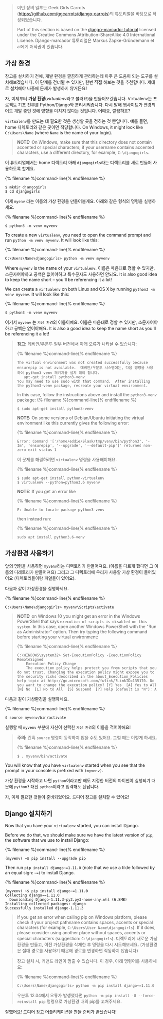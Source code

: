 > 이번 장의 일부는 Geek Girls Carrots (https://github.com/ggcarrots/django-carrots)의 튜토리얼을 바탕으로 작성되었습니다.
> 
> Part of this section is based on the [django-marcador tutorial](http://django-marcador.keimlink.de/) licensed under the Creative Commons Attribution-ShareAlike 4.0 International License. Django-marcador 튜토리얼은 Markus Zapke-Gründemann et al에게 저작권이 있습니다.

## 가상 환경

장고를 설치하기 전에, 개발 환경을 깔끔하게 관리하는데 아주 큰 도움이 되는 도구를 설치해보겠습니다. 이 단계를 건너뛸 수 있지만, 한번 직접 해보는 것을 추천합니다. 제대로 설치해야 나중에 문제가 발생하지 않거든요!

자, 이제부터 **가상 환경**(*virtualenv*라고 불러요)을 만들어보겠습니다. Virtualenv는 프로젝트 기초 전부를 Python/Django와 분리시켜줍니다. 다시 말해 웹사이트가 변경되어도 개발 중인 것에 영향을 미치지 않다는 것입니다. 어때요, 깔끔하죠?

`virtualenv`를 만드는 데 필요한 것은 생성할 곳을 정하는 것 뿐입니다. 예를 들면, home 디렉토리와 같은 곳이면 적당합니다. On Windows, it might look like `C:\Users\Name` (where `Name` is the name of your login).

> **NOTE:** On Windows, make sure that this directory does not contain accented or special characters; if your username contains accented characters, use a different directory, for example, `C:\djangogirls`.

이 튜토리얼에서는 home 디렉토리 아래 `djangogirls`라는 디렉토리를 새로 만들어 사용하도록 할게요.

{% filename %}command-line{% endfilename %}

    $ mkdir djangogirls
    $ cd djangogirls
    

이제 `myenv` 라는 이름의 가상 환경을 만들어볼게요. 아래와 같은 형식의 명령을 실행하세요.

{% filename %}command-line{% endfilename %}

    $ python3 -m venv myvenv
    

<!--sec data-title="Virtual environment: Windows" data-id="virtualenv_installation_windows"
data-collapse=true ces-->

To create a new `virtualenv`, you need to open the command prompt and run `python -m venv myvenv`. It will look like this:

{% filename %}command-line{% endfilename %}

    C:\Users\Name\djangogirls> python -m venv myvenv
    

Where `myvenv` is the name of your `virtualenv`. 이름은 마음대로 정할 수 있지만, 소문자여야하고 공백은 없어야하고 특수문자도 사용하면 안되요. It is also good idea to keep the name short – you'll be referencing it a lot!

<!--endsec-->

<!--sec data-title="Virtual environment: Linux and OS X" data-id="virtualenv_installation_linuxosx"
data-collapse=true ces-->

We can create a `virtualenv` on both Linux and OS X by running `python3 -m venv myvenv`. It will look like this:

{% filename %}command-line{% endfilename %}

    $ python3 -m venv myvenv
    

여기서 `myvenv` 는 `가상 환경`의 이름이예요. 이름은 마음대로 정할 수 있지만, 소문자여야하고 공백은 없어야해요. It is also a good idea to keep the name short as you'll be referencing it a lot!

> **참고:** 데비안/우분투 일부 버전에서 아래 오류가 나타날 수 있습니다:
> 
> {% filename %}command-line{% endfilename %}
> 
>     The virtual environment was not created successfully because ensurepip is not available.  데비안/우분투 시스템에는, 다음 명령을 사용 하여 python3 venv 패키지를 설치 해야 합니다.
>        apt-get install python3-venv
>     You may need to use sudo with that command.  After installing the python3-venv package, recreate your virtual environment.
>     
> 
> In this case, follow the instructions above and install the `python3-venv` package: {% filename %}command-line{% endfilename %}
> 
>     $ sudo apt-get install python3-venv
>     
> 
> **NOTE:** On some versions of Debian/Ubuntu initiating the virtual environment like this currently gives the following error:
> 
> {% filename %}command-line{% endfilename %}
> 
>     Error: Command '['/home/eddie/Slask/tmp/venv/bin/python3', '-Im', 'ensurepip', '--upgrade', '--default-pip']' returned non-zero exit status 1
>     
> 
> 이 문제를 해결하려면 `virtualenv` 명령을 사용해야해요.
> 
> {% filename %}command-line{% endfilename %}
> 
>     $ sudo apt-get install python-virtualenv
>     $ virtualenv --python=python3.6 myvenv
>     
> 
> **NOTE:** If you get an error like
> 
> {% filename %}command-line{% endfilename %}
> 
>     E: Unable to locate package python3-venv
>     
> 
> then instead run:
> 
> {% filename %}command-line{% endfilename %}
> 
>     sudo apt install python3.6-venv
>     

<!--endsec-->

## 가상환경 사용하기

앞의 명령을 사용하면 `myvenv`라는 디렉토리가 만들어져요. (이름을 다르게 했다면 그 이름의 디레토리가 만들어져요) 그리고 그 디렉토리에 우리가 사용할 가상 환경이 들어있어요 (디렉토리들이랑 파일들이 있어요).

<!--sec data-title="Working with virtualenv: Windows" data-id="virtualenv_windows"
data-collapse=true ces-->

다음과 같이 가상환경을 실행하세요.

{% filename %}command-line{% endfilename %}

    C:\Users\Name\djangogirls> myvenv\Scripts\activate
    

> **NOTE:** on Windows 10 you might get an error in the Windows PowerShell that says `execution of scripts is disabled on this system`. In this case, open another Windows PowerShell with the "Run as Administrator" option. Then try typing the following command before starting your virtual environment:
> 
> {% filename %}command-line{% endfilename %}
> 
>     C:\WINDOWS\system32> Set-ExecutionPolicy -ExecutionPolicy RemoteSigned
>         Execution Policy Change
>         The execution policy helps protect you from scripts that you do not trust. Changing the execution policy might expose you to the security risks described in the about_Execution_Policies help topic at http://go.microsoft.com/fwlink/?LinkID=135170. Do you want to change the execution policy? [Y] Yes  [A] Yes to All  [N] No  [L] No to All  [S] Suspend  [?] Help (default is "N"): A
>     

<!--endsec-->

<!--sec data-title="Working with virtualenv: Linux and OS X" data-id="virtualenv_linuxosx"
data-collapse=true ces-->

다음과 같이 가상환경을 실행하세요.

{% filename %}command-line{% endfilename %}

    $ source myvenv/bin/activate
    

실행할 때 `myvenv` 부분에 자신이 선택한 `가상 환경`의 이름을 적어야해요!

> **주의:** 간혹 `source` 명령이 동작하지 않을 수도 있어요. 그럴 때는 이렇게 하세요.
> 
> {% filename %}command-line{% endfilename %}
> 
>     $ . myvenv/bin/activate
>     

<!--endsec-->

You will know that you have `virtualenv` started when you see that the prompt in your console is prefixed with `(myvenv)`.

가상 환경을 시작하고 나면 `python`이라고만 해도 지정한 버전의 파이썬이 실행되기 때문에 `python3` 대신 `python`이라고 입력해도 된답니다.

자, 이제 필요한 것들이 준비되었어요. 드디어 장고를 설치할 수 있어요!

## Django 설치하기

Now that you have your `virtualenv` started, you can install Django.

Before we do that, we should make sure we have the latest version of `pip`, the software that we use to install Django:

{% filename %}command-line{% endfilename %}

    (myvenv) ~$ pip install --upgrade pip
    

Then run `pip install django~=1.11.0` (note that we use a tilde followed by an equal sign: `~=`) to install Django.

{% filename %}command-line{% endfilename %}

    (myvenv) ~$ pip install django~=1.11.0
    Collecting django~=1.11.0
      Downloading Django-1.11.3-py2.py3-none-any.whl (6.8MB)
    Installing collected packages: django
    Successfully installed django-1.11.3
    

<!--sec data-title="Installing Django: Windows" data-id="django_err_windows"
data-collapse=true ces-->

> If you get an error when calling pip on Windows platform, please check if your project pathname contains spaces, accents or special characters (for example, `C:\Users\User Name\djangogirls`). If it does, please consider using another place without spaces, accents or special characters (suggestion: `C:\djangogirls`). 디렉토리에 새로운 가상환경을 만들고, 이전 가상환경을 삭제한 후 명령을 다시 시도해보세요. (가상환경은 절대 경로를 사용하기 때몬에 경로를 변경하면 작동하지 않습니다)

<!--endsec-->

<!--sec data-title="Installing Django: Windows 8 and Windows 10" data-id="django_err_windows8and10"
data-collapse=true ces-->

> 장고 설치 시, 커맨드 라인이 멈출 수 있습니다. 이 경우, 아래 명령어를 사용하세요:
> 
> {% filename %}command-line{% endfilename %}
> 
>     C:\Users\Name\djangogirls> python -m pip install django~=1.11.0
>     

<!--endsec-->

<!--sec data-title="Installing Django: Linux" data-id="django_err_linux"
data-collapse=true ces-->

> 우분투 12.04에서 오류가 발생했다면 `python -m pip install -U --force-reinstall pip` 명령으로 가상환경 내의 pip를 고쳐주세요.

<!--endsec-->

잘했어요! 드디어 장고 어플리케이션을 만들 준비가 끝났습니다!